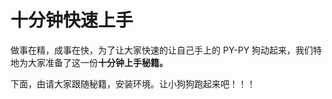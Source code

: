 # 十分钟快速上手



做事在精，成事在快，为了让大家快速的让自己手上的 PY-PY 狗动起来，我们特地为大家准备了这一份**十分钟上手秘籍。**



下面，由请大家跟随秘籍，安装环境。让小狗狗跑起来吧！！！